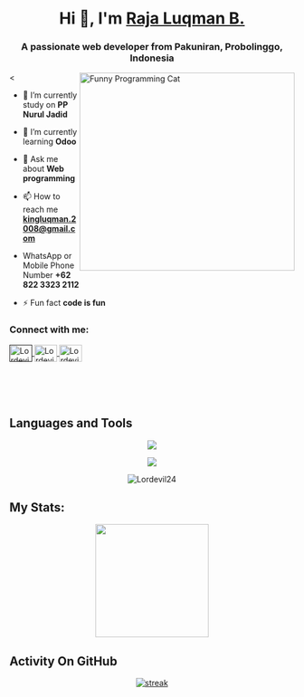 
<h1 align="center">Hi 👋, I'm <a href="https://github.com/Lordevil24">Raja Luqman B.</a></h1>
<h3 align="center">A passionate web developer from Pakuniran, Probolinggo, Indonesia</h3>
<<img src="https://www.pinterest.com/i/1NF9XwR8g/.gif" alt="Funny Programming Cat" width="380" height="350" align="right">


- 🔭 I’m currently study on **PP Nurul Jadid**

- 🌱 I’m currently learning **Odoo**

- 💬 Ask me about **Web programming**

- 📫 How to reach me **kingluqman.2008@gmail.com**

- WhatsApp or Mobile Phone Number **+62 822 3323 2112**

- ⚡ Fun fact **code is fun**


<h3 align="left">Connect with me:</h3>
<p align="left" style="margin-bottom: 50px">
<a href="" target="_blank">
  <img align="center" src="https://raw.githubusercontent.com/rahuldkjain/github-profile-readme-generator/master/src/images/icons/Social/facebook.svg" alt="Lordevil24" height="30" width="40" />
</a>
<a href="https://www.instagram.com/rajaluqman._/" target="_blank">
  <img align="center" src="https://raw.githubusercontent.com/rahuldkjain/github-profile-readme-generator/master/src/images/icons/Social/instagram.svg" alt="Lordevil24" height="30" width="40" />
</a>
<a href="https://wa.me/+6282233232112" target="_blank">
  <img align="center" src="https://raw.githubusercontent.com/rahuldkjain/github-profile-readme-generator/master/src/images/icons/Social/whatsapp.svg" alt="Lordevil24" height="30" width="40" />
</a>
</p>

&nbsp;

## Languages and Tools
<p align="center"> <a href="https://github.com/Lordevil24"><img src="https://skillicons.dev/icons?i=vscode,github,mongodb,css,html,js,express,bots,nodejs,laravel,django,bootstrap"></a></p>
<p align="center"> <a href="https://github.com/Lordevil24"><img src="https://skillicons.dev/icons?i=elixir,tailwind,php,mysql,replit"></a></p>

<p align="center"><img align="center" src="https://github-readme-stats.vercel.app/api/top-langs?username=Lordevil24&show_icons=true&locale=en&layout=compact&bg_color=151515" alt="Lordevil24"/></p>

## My Stats:
<p align="center">
<img height="200px" src="https://github-readme-stats.vercel.app/api?username=Lordevil24&hide_border=true&show_icons=true&count_private=true&theme=gruvbox&bg_color=151515">
</p>

## Activity On GitHub
<p align="center">
  <a href="https://github.com/Lordevil24">      
<img title="stats" alt="streak" src="https://github-readme-streak-stats.herokuapp.com/?user=Lordevil24&theme=dark&hide_border=true&stroke=f53b3b"/>
</a> 
</p>
